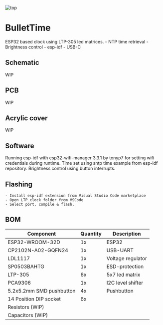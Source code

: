 ![top](https://raw.githubusercontent.com/Muoshy/BulleTime/main/img/both_front.jpg)

# BulletTime
ESP32 based clock using LTP-305 led matrices.
	- NTP time retrieval
	- Brightness control
	- esp-idf
	- USB-C

  
## Schematic
WIP

## PCB
WIP

## Acrylic cover
WIP

## Software
Running esp-idf with esp32-wifi-manager 3.3.1 by tonyp7 for setting wifi credentials during runtime. 
Time set using sntp time example from esp-idf repository.
Brightness control using button interrupts.
 

## Flashing
	- Install esp-idf extension from Visual Studio Code marketplace
	- Open LTP_clock folder from VSCode
	- Select port, compile & flash.

  
## BOM

| Component                		| Quantity 	| Description 						|
|--------------------------		|----------	|------								|
| ESP32-WROOM-32D              	| 1x 		| ESP32     						|
| CP2102N-A02-GQFN24            | 1x       	| USB-UART     						|
| LDL1117            			| 1x       	| Voltage regulator     			|
| SP0503BAHTG				   	| 1x       	| ESD-protection     				|
| LTP-305					   	| 6x       	| 5x7 led matrix     				|
| PCA9306					   	| 1x       	| I2C level shifter     			|
| 5.2x5.2mm SMD pushbutton 		| 4x       	| Pushbutton						|
| 14 Position DIP socket        | 6x       	|      								|
| Resistors (WIP)        		|        	|      								|
| Capacitors (WIP)        		|        	|      								|